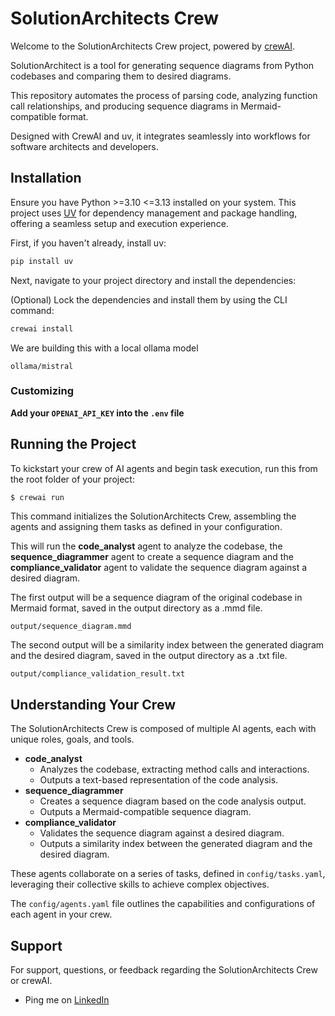 # SolutionArchitects Crew

Welcome to the SolutionArchitects Crew project, powered by [crewAI](https://crewai.com).

SolutionArchitect is a tool for generating sequence diagrams from Python codebases and comparing them to desired diagrams.

This repository automates the process of parsing code, analyzing function call relationships, and producing sequence diagrams in Mermaid-compatible format.

Designed with CrewAI and uv, it integrates seamlessly into workflows for software architects and developers.

## Installation

Ensure you have Python >=3.10 <=3.13 installed on your system. This project uses [UV](https://docs.astral.sh/uv/) for dependency management and package handling, offering a seamless setup and execution experience.

First, if you haven't already, install uv:

```bash
pip install uv
```

Next, navigate to your project directory and install the dependencies:

(Optional) Lock the dependencies and install them by using the CLI command:
```bash
crewai install
```

We are building this with a local ollama model

```
ollama/mistral
```

### Customizing

**Add your `OPENAI_API_KEY` into the `.env` file**


## Running the Project

To kickstart your crew of AI agents and begin task execution, run this from the root folder of your project:

```bash
$ crewai run
```

This command initializes the SolutionArchitects Crew, assembling the agents and assigning them tasks as defined in your configuration.

This will run the **code_analyst** agent to analyze the codebase, the **sequence_diagrammer** agent to create a sequence diagram and the **compliance_validator** agent to validate the sequence diagram against a desired diagram.

The first output will be a sequence diagram of the original codebase in Mermaid format, saved in the output directory as a .mmd file.

```
output/sequence_diagram.mmd
```

The second output will be a similarity index between the generated diagram and the desired diagram, saved in the output directory as a .txt file.

```
output/compliance_validation_result.txt
```

## Understanding Your Crew

The SolutionArchitects Crew is composed of multiple AI agents, each with unique roles, goals, and tools.
- **code_analyst**
    - Analyzes the codebase, extracting method calls and interactions.
    - Outputs a text-based representation of the code analysis.
- **sequence_diagrammer**
    - Creates a sequence diagram based on the code analysis output.
    - Outputs a Mermaid-compatible sequence diagram.
- **compliance_validator**
    - Validates the sequence diagram against a desired diagram.
    - Outputs a similarity index between the generated diagram and the desired diagram.

These agents collaborate on a series of tasks, defined in `config/tasks.yaml`, leveraging their collective skills to achieve complex objectives.

The `config/agents.yaml` file outlines the capabilities and configurations of each agent in your crew.

## Support

For support, questions, or feedback regarding the SolutionArchitects Crew or crewAI.
- Ping me on [LinkedIn](https://www.linkedin.com/in/thejoyofdata/)
